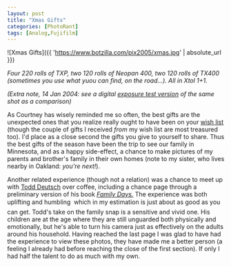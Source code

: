 ```yaml
---
layout: post
title: "Xmas Gifts"
categories: [PhotoRant]
tags: [Analog,Fujifilm]
---
```



![Xmas Gifts]({{ 'https://www.botzilla.com/pix2005/xmas.jpg' | absolute_url }})


<i>Four 220 rolls of TXP, two 120 rolls of Neopan 400, two 120 rolls of TX400 (sometimes you use what yuou can find, on the road...). All in Xtol 1+1.</i>

<i>(Extra note, 14 Jan 2004: see a digital <a href="{{ site.baseurl }}{% post_url 2005-01-14-Same-Flavor %}">exposure test version</a> of the same shot as a comparison)</i>

As Courtney has wisely reminded me so often, the best gifts are the unexpected ones that you realize really ought to have been on your <a href="http://amazon.com/gp/registry/2HRXV07WNELY3" target="_blank">wish list</a> (though the couple of gifts I received <i>from</i> my wish list are most treasured too). I'd place as a close second the gifts you give to yourself to share. Thus the best gifts of the season have been the trip to see our family in Minnesota, and as a happy side-effect, a chance to make pictures of my parents and brother's family in their own homes (note to my sister, who lives nearby in Oakland: <i>you're next!</i>).

<!--more-->
Another related experience (though not a relation) was a chance to meet up with <a href="http://www.todddeutsch.com/" target="_blank">Todd Deutsch</a> over coffee, including a chance page through a preliminary version of his book <a href="http://www.todddeutsch.com/familydays.html" target="_blank"><i>Family Days.</i></a> The experience was both uplifting and humbling &#151; which in my estimation is just about as good as you can get. Todd's take on the family snap is a sensitive and vivid one. His children are at the age where they are still unguarded both physically and emotionally, but he's able to turn his camera just as effectively on the adults around his household. Having reached the last page I was glad to have had the experience to view these photos, they have made me a better person (a feeling I already had before reaching the close of the first section). If only I had half the talent to do as much with my own.
